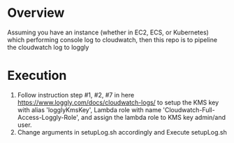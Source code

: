 # Overview
Assuming you have an instance (whether in EC2, ECS, or Kubernetes) which performing console log to cloudwatch, then this repo is to pipeline the cloudwatch log to loggly

# Execution
1. Follow instruction step #1, #2, #7 in here https://www.loggly.com/docs/cloudwatch-logs/ to setup the KMS key with alias 'logglyKmsKey', Lambda role with name 'Cloudwatch-Full-Access-Loggly-Role', and assign the lambda role to KMS key admin/and user.
2. Change arguments in setupLog.sh accordingly and Execute setupLog.sh